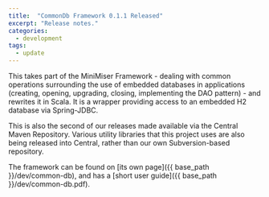 ```yaml
---
title:  "CommonDb Framework 0.1.1 Released"
excerpt: "Release notes."
categories: 
  - development
tags:
  - update
---
```

This takes part of the MiniMiser Framework - dealing with common
operations surrounding the use of embedded databases in applications
(creating, opening, upgrading, closing, implementing the DAO pattern) -
and rewrites it in Scala. It is a wrapper providing access to an
embedded H2 database via Spring-JDBC.

This is also the second of our releases made available via the Central
Maven Repository. Various utility libraries that this project uses are
also being released into Central, rather than our own Subversion-based
repository.

The framework can be found on [its own page]({{ base_path }}/dev/common-db), and has
a [short user guide]({{ base_path }}/dev/common-db.pdf).
